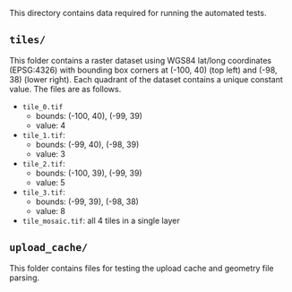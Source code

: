 
This directory contains data required for running the automated tests.

## `tiles/`

This folder contains a raster dataset using WGS84 lat/long coordinates (EPSG:4326) with bounding box corners at (-100, 40) (top left) and (-98, 38) (lower right).  Each quadrant of the dataset contains a unique constant value.  The files are as follows.

* `tile_0.tif`
  * bounds: (-100, 40), (-99, 39)
  * value: 4
* `tile_1.tif`: 
  * bounds: (-99, 40), (-98, 39)
  * value: 3
* `tile_2.tif`: 
  * bounds: (-100, 39), (-99, 39)
  * value: 5
* `tile_3.tif`: 
  * bounds: (-99, 39), (-98, 38)
  * value: 8
* `tile_mosaic.tif`: all 4 tiles in a single layer


## `upload_cache/`

This folder contains files for testing the upload cache and geometry file parsing.


